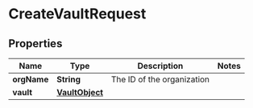 

# CreateVaultRequest


## Properties

Name | Type | Description | Notes
------------ | ------------- | ------------- | -------------
**orgName** | **String** | The ID of the organization | 
**vault** | [**VaultObject**](VaultObject.md) |  | 



